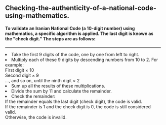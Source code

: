 <h2>Checking-the-authenticity-of-a-national-code-using-mathematics.</h2>
<h4>
  To validate an Iranian National Code (a 10-digit number) using mathematics, a specific algorithm is applied. The last digit is known as the "check digit." The steps are as follows:
</h4><hr>
<li> Take the first 9 digits of the code, one by one from left to right. </li>
  <li> Multiply each of these 9 digits by descending numbers from 10 to 2. For example:<br>
    First digit × 10 <br>
    Second digit × 9 <br>
    ..., and so on, until the ninth digit × 2 
  </li>
  <li> Sum up all the results of these multiplications. </li>
  <li> Divide the sum by 11 and calculate the remainder. </li>
  <li> Check the remainder: </li>
  If the remainder equals the last digit (check digit), the code is valid.<br>
  If the remainder is 1 and the check digit is 0, the code is still considered valid.<br>
  Otherwise, the code is invalid.
  
